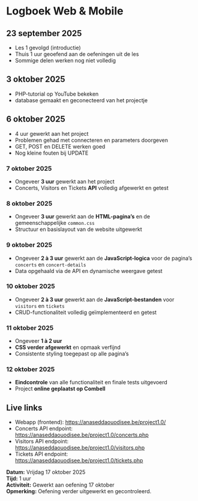 # Logboek Web & Mobile

## 23 september 2025
- Les 1 gevolgd (introductie)  
- Thuis 1 uur geoefend aan de oefeningen uit de les  
- Sommige delen werken nog niet volledig  

## 3 oktober 2025
- PHP-tutorial op YouTube bekeken  
- database gemaakt en geconecteerd van het projectje

## 6 oktober 2025
- 4 uur gewerkt aan het project  
- Problemen gehad met connecteren en parameters doorgeven  
- GET, POST en DELETE werken goed  
- Nog kleine fouten bij UPDATE  

### 7 oktober 2025  
- Ongeveer **3 uur** gewerkt aan het project  
- Concerts, Visitors en Tickets **API** volledig afgewerkt en getest  

### 8 oktober 2025  
- Ongeveer **3 uur** gewerkt aan de **HTML-pagina’s** en de gemeenschappelijke `common.css`  
- Structuur en basislayout van de website uitgewerkt  

### 9 oktober 2025  
- Ongeveer **2 à 3 uur** gewerkt aan de **JavaScript-logica** voor de pagina’s `concerts` en `concert-details`  
- Data opgehaald via de API en dynamische weergave getest  

### 10 oktober 2025  
- Ongeveer **2 à 3 uur** gewerkt aan de **JavaScript-bestanden** voor `visitors` en `tickets`  
- CRUD-functionaliteit volledig geïmplementeerd en getest  

### 11 oktober 2025  
- Ongeveer **1 à 2 uur**
- **CSS verder afgewerkt** en opmaak verfijnd  
- Consistente styling toegepast op alle pagina’s  

### 12 oktober 2025  
- **Eindcontrole** van alle functionaliteit en finale tests uitgevoerd  
- Project **online geplaatst op Combell**

## Live links
- Webapp (frontend): https://anaseddaouodisee.be/project1.0/
- Concerts API endpoint: https://anaseddaouodisee.be/project1.0/concerts.php
- Visitors API endpoint: https://anaseddaouodisee.be/project1.0/visitors.php
- Tickets API endpoint: https://anaseddaouodisee.be/project1.0/tickets.php


**Datum:** Vrijdag 17 oktober 2025  
**Tijd:** 1 uur  
**Activiteit:** Gewerkt aan oefening 17 oktober  
**Opmerking:** Oefening verder uitgewerkt en gecontroleerd.